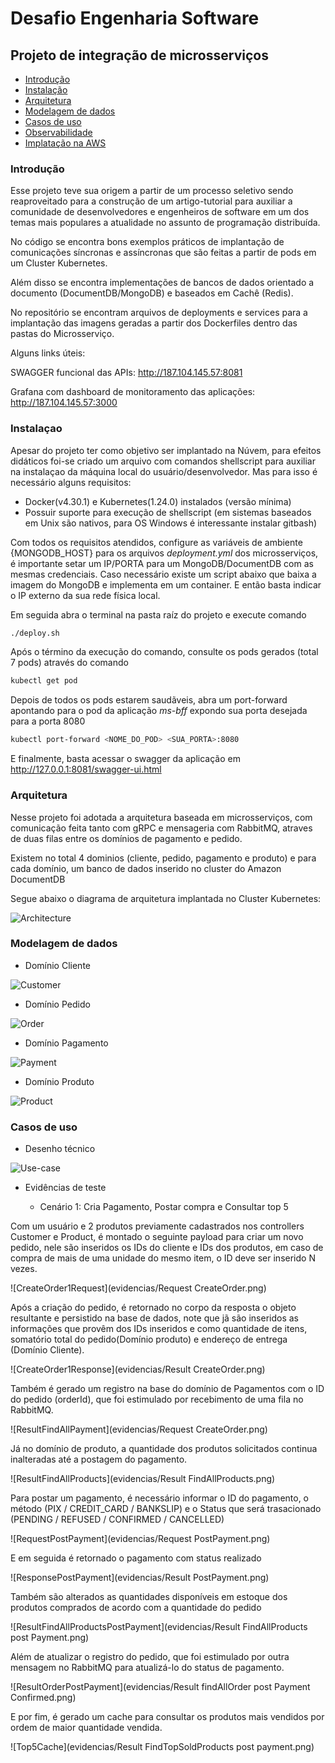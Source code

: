 # Desafio Engenharia Software

## Projeto de integração de microsserviços

- [Introdução](#introdução)
- [Instalação](#instalaçao)
- [Arquitetura](#arquitetura)
- [Modelagem de dados](#modelagem-de-dados)
- [Casos de uso](#casos-de-uso)
- [Observabilidade](#observability)
- [Implatação na AWS](#implantaçao)

### Introdução

Esse projeto teve sua origem a partir de um processo seletivo sendo reaproveitado para a construção de um artigo-tutorial
para auxiliar a comunidade de desenvolvedores e engenheiros de software em um dos temas mais populares a atualidade no 
assunto de programação distribuída.

No código se encontra bons exemplos práticos de implantação de comunicações síncronas e assíncronas que são feitas a
partir de pods em um Cluster Kubernetes.

Além disso se encontra implementações de bancos de dados orientado a documento (DocumentDB/MongoDB) e baseados em Cachê
(Redis).

No repositório se encontram arquivos de deployments e services para a implantação das imagens geradas a partir dos Dockerfiles
dentro das pastas do Microsserviço.

Alguns links úteis:


SWAGGER funcional das APIs: http://187.104.145.57:8081

Grafana com dashboard de monitoramento das aplicações: http://187.104.145.57:3000



### Instalaçao

Apesar do projeto ter como objetivo ser implantado na Núvem, para efeitos didáticos foi-se criado um arquivo com comandos
shellscript para auxiliar na instalaçao da máquina local do usuário/desenvolvedor. Mas para isso é necessário alguns requisitos:

 * Docker(v4.30.1) e Kubernetes(1.24.0) instalados (versão mínima)
 * Possuir suporte para execução de shellscript (em sistemas baseados em Unix são nativos, para OS Windows é interessante instalar gitbash)

Com todos os requisitos atendidos, configure as variáveis de ambiente {MONGODB_HOST} para os arquivos *deployment.yml* dos microsserviços,
é importante setar um IP/PORTA para um MongoDB/DocumentDB com as mesmas credenciais. Caso necessário existe um script abaixo que baixa a imagem
do MongoDB e implementa em um container. E então basta indicar o IP externo da sua rede física local.

Em seguida abra o terminal na pasta raíz do projeto  e execute comando 

   ```sh
   ./deploy.sh
   ```

Após o término da execução do comando, consulte os pods gerados (total 7 pods) através do comando

   ```sh
   kubectl get pod
   ```
Depois de todos os pods estarem saudãveis, abra um port-forward apontando para o pod da aplicação *ms-bff* expondo sua porta desejada para a porta 8080

   ```sh
   kubectl port-forward <NOME_DO_POD> <SUA_PORTA>:8080
   ```

E finalmente, basta acessar o swagger da aplicação em http://127.0.0.1:8081/swagger-ui.html 

### Arquitetura

Nesse projeto foi adotada a arquitetura baseada em microsserviços, com comunicação feita tanto com gRPC e mensageria com
RabbitMQ, atraves de duas filas entre os domínios de pagamento e pedido.

Existem no total 4 dominios (cliente, pedido, pagamento e produto) e para cada domínio, um banco de dados inserido no 
cluster do Amazon DocumentDB

Segue abaixo o diagrama de arquitetura implantada no Cluster Kubernetes:

![Architecture](ms-backend-for-fronted/src/main/resources/diagrams/architecture.png)

### Modelagem de dados
 
 * Domínio Cliente

![Customer](ms-customer/src/main/resources/docs/datamodeling/customer-model.drawio.png)

 * Domínio Pedido

![Order](ms-order/src/main/resources/docs/datamodeling/order-model.drawio.png)

 * Domínio Pagamento

![Payment](ms-payment/src/main/resources/documentation/datamodeling/payment-model.drawio.png)

* Domínio Produto

![Product](ms-product/src/main/resources/documentation/datamodeling/product-model.drawio.png)


### Casos de uso 

 * Desenho técnico

![Use-case](ms-backend-for-fronted/src/main/resources/diagrams/use-case.png)


 * Evidências de teste

    * Cenário 1: Cria Pagamento, Postar compra e Consultar top 5

Com um usuário e 2 produtos previamente cadastrados nos controllers Customer e Product, é montado o seguinte payload para
criar um novo pedido, nele são inseridos os IDs do cliente e IDs dos produtos, em caso de compra de mais de uma unidade 
do mesmo item, o ID deve ser inserido N vezes.

![CreateOrder1Request](evidencias/Request CreateOrder.png)

Após a criação do pedido, é retornado no corpo da resposta o objeto resultante e persistido na base de dados, note que jã
são inseridos as informações que provêm dos IDs inseridos e como quantidade de itens, somatório total do pedido(Domínio produto)
e endereço de entrega (Domínio Cliente).

![CreateOrder1Response](evidencias/Result CreateOrder.png)

Também é gerado um registro na base do domínio de Pagamentos com o ID do pedido (orderId), que foi estimulado por recebimento de uma fila no RabbitMQ.

![ResultFindAllPayment](evidencias/Request CreateOrder.png)

Já no domínio de produto, a quantidade dos produtos solicitados continua inalteradas até a postagem do pagamento.

![ResultFindAllProducts](evidencias/Result FindAllProducts.png)


Para postar um pagamento, é necessário informar o ID do pagamento, o método (PIX / CREDIT_CARD / BANKSLIP) e o Status que será
trasacionado (PENDING / REFUSED / CONFIRMED / CANCELLED)

![RequestPostPayment](evidencias/Request PostPayment.png)

E em seguida é retornado o pagamento com status realizado

![ResponsePostPayment](evidencias/Result PostPayment.png)

Também são alterados as quantidades disponíveis em estoque dos produtos comprados de acordo com a quantidade do pedido

![ResultFindAllProductsPostPayment](evidencias/Result FindAllProducts post Payment.png)

Além de atualizar o registro do pedido, que foi estimulado por outra mensagem no RabbitMQ para atualizá-lo do status de pagamento.

![ResultOrderPostPayment](evidencias/Result findAllOrder post Payment Confirmed.png)

E por fim, é gerado um cache para consultar os produtos mais vendidos por ordem de maior quantidade vendida.

![Top5Cache](evidencias/Result FindTopSoldProducts post payment.png)

